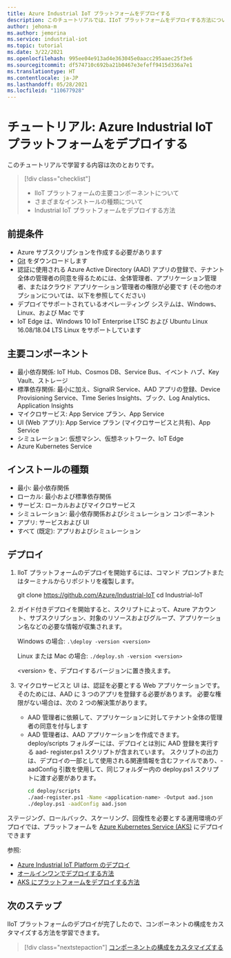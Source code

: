 ```yaml
---
title: Azure Industrial IoT プラットフォームをデプロイする
description: このチュートリアルでは、IIoT プラットフォームをデプロイする方法について説明します。
author: jehona-m
ms.author: jemorina
ms.service: industrial-iot
ms.topic: tutorial
ms.date: 3/22/2021
ms.openlocfilehash: 995ee04e913ad4e363045e0aacc295aaec25f3e6
ms.sourcegitcommit: df574710c692ba21b0467e3efeff9415d336a7e1
ms.translationtype: HT
ms.contentlocale: ja-JP
ms.lasthandoff: 05/28/2021
ms.locfileid: "110677928"
---
```

# <a name="tutorial-deploy-the-azure-industrial-iot-platform"></a>チュートリアル: Azure Industrial IoT プラットフォームをデプロイする

このチュートリアルで学習する内容は次のとおりです。

> [!div class="checklist"]
> * IIoT プラットフォームの主要コンポーネントについて
> * さまざまなインストールの種類について
> * Industrial IoT プラットフォームをデプロイする方法

## <a name="prerequisites"></a>前提条件

- Azure サブスクリプションを作成する必要があります
- [Git](https://git-scm.com/downloads) をダウンロードします
- 認証に使用される Azure Active Directory (AAD) アプリの登録で、テナント全体の管理者の同意を得るためには、全体管理者、アプリケーション管理者、またはクラウド アプリケーション管理者の権限が必要です (その他のオプションについては、以下を参照してください)
- デプロイでサポートされているオペレーティング システムは、Windows、Linux、および Mac です
- IoT Edge は、Windows 10 IoT Enterprise LTSC および Ubuntu Linux 16.08/18.04 LTS Linux をサポートしています

## <a name="main-components"></a>主要コンポーネント

- 最小依存関係: IoT Hub、Cosmos DB、Service Bus、イベント ハブ、Key Vault、ストレージ
- 標準依存関係: 最小に加え、SignalR Service、AAD アプリの登録、Device Provisioning Service、Time Series Insights、ブック、Log Analytics、Application Insights
- マイクロサービス: App Service プラン、App Service
- UI (Web アプリ): App Service プラン (マイクロサービスと共有)、App Service
- シミュレーション: 仮想マシン、仮想ネットワーク、IoT Edge
- Azure Kubernetes Service

## <a name="installation-types"></a>インストールの種類

- 最小: 最小依存関係
- ローカル: 最小および標準依存関係
- サービス: ローカルおよびマイクロサービス
- シミュレーション: 最小依存関係およびシミュレーション コンポーネント
- アプリ: サービスおよび UI
- すべて (既定): アプリおよびシミュレーション

## <a name="deployment"></a>デプロイ

1. IIoT プラットフォームのデプロイを開始するには、コマンド プロンプトまたはターミナルからリポジトリを複製します。

    git clone https://github.com/Azure/Industrial-IoT  cd Industrial-IoT

2. ガイド付きデプロイを開始すると、スクリプトによって、Azure アカウント、サブスクリプション、対象のリソースおよびグループ、アプリケーション名などの必要な情報が収集されます。

    Windows の場合:
        ```
        .\deploy -version <version>
        ```

    Linux または Mac の場合:
        ```
        ./deploy.sh -version <version>
        ```

    \<version> を、デプロイするバージョンに置き換えます。

3. マイクロサービスと UI は、認証を必要とする Web アプリケーションです。そのためには、AAD に 3 つのアプリを登録する必要があります。 必要な権限がない場合は、次の 2 つの解決策があります。

    - AAD 管理者に依頼して、アプリケーションに対してテナント全体の管理者の同意を付与します
    - AAD 管理者は、AAD アプリケーションを作成できます。 deploy/scripts フォルダーには、デプロイとは別に AAD 登録を実行する aad- register.ps1 スクリプトが含まれています。 スクリプトの出力は、デプロイの一部として使用される関連情報を含むファイルであり、- aadConfig 引数を使用して、同じフォルダー内の deploy.ps1 スクリプトに渡す必要があります。
        ```bash
        cd deploy/scripts
        ./aad-register.ps1 -Name <application-name> -Output aad.json
        ./deploy.ps1 -aadConfig aad.json
        ```

ステージング、ロールバック、スケーリング、回復性を必要とする運用環境のデプロイでは、プラットフォームを [Azure Kubernetes Service (AKS)](https://github.com/Azure/Industrial-IoT/blob/master/docs/deploy/howto-deploy-aks.md) にデプロイできます

参照:
- [Azure Industrial IoT Platform のデプロイ](https://github.com/Azure/Industrial-IoT/tree/master/docs/deploy)
- [オールインワンでデプロイする方法](https://github.com/Azure/Industrial-IoT/blob/master/docs/deploy/howto-deploy-all-in-one.md)
- [AKS にプラットフォームをデプロイする方法](https://github.com/Azure/Industrial-IoT/blob/master/docs/deploy/howto-deploy-aks.md)


## <a name="next-steps"></a>次のステップ
IIoT プラットフォームのデプロイが完了したので、コンポーネントの構成をカスタマイズする方法を学習できます。

> [!div class="nextstepaction"]
> [コンポーネントの構成をカスタマイズする](tutorial-configure-industrial-iot-components.md)
